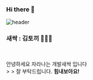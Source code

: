 ### Hi there 👋
![header](https://capsule-render.vercel.app/api?type=wave&color=auto&height=300&section=header&text=Kim%20tokki%20Blog&fontSize=90)

### 새싹 : 김토끼 👋👋👋

</br>
<p> 안녕하세요 자라나는 개발새싹 입니다</br>
>   > 잘 부탁드립니다. <strong> 힘내보아요!</strong> </p>



